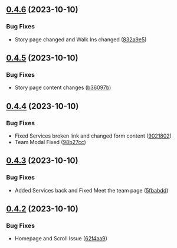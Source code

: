 ## [0.4.6](https://github.com/Prathamesh-Shanbhag/Thrive-Physiotherapy/compare/v0.4.5...v0.4.6) (2023-10-10)


### Bug Fixes

* Story page changed and Walk Ins changed ([832a9e5](https://github.com/Prathamesh-Shanbhag/Thrive-Physiotherapy/commit/832a9e50734298c9a915cd76232abc21b436bcd4))



## [0.4.5](https://github.com/Prathamesh-Shanbhag/Thrive-Physiotherapy/compare/v0.4.4...v0.4.5) (2023-10-10)


### Bug Fixes

* Story page content changes ([b36097b](https://github.com/Prathamesh-Shanbhag/Thrive-Physiotherapy/commit/b36097b8dd553f3a98b5b3e7ef435529c7a3dc19))



## [0.4.4](https://github.com/Prathamesh-Shanbhag/Thrive-Physiotherapy/compare/v0.4.3...v0.4.4) (2023-10-10)


### Bug Fixes

* Fixed Services broken link and changed form content ([9021802](https://github.com/Prathamesh-Shanbhag/Thrive-Physiotherapy/commit/9021802c138ccbd365f71d5a8fe7bed458384dee))
* Team Modal Fixed ([98b27cc](https://github.com/Prathamesh-Shanbhag/Thrive-Physiotherapy/commit/98b27cc4c06b86bd6d3fc56383251e09969811d3))



## [0.4.3](https://github.com/Prathamesh-Shanbhag/Thrive-Physiotherapy/compare/v0.4.2...v0.4.3) (2023-10-10)


### Bug Fixes

* Added Services back and Fixed Meet the team page ([5fbabdd](https://github.com/Prathamesh-Shanbhag/Thrive-Physiotherapy/commit/5fbabdd75d36dfae9231f9b9e70ceb52afaae105))



## [0.4.2](https://github.com/Prathamesh-Shanbhag/Thrive-Physiotherapy/compare/v0.4.1...v0.4.2) (2023-10-10)


### Bug Fixes

* Homepage and Scroll Issue ([62f4aa9](https://github.com/Prathamesh-Shanbhag/Thrive-Physiotherapy/commit/62f4aa9909e9070654f84b79c8f69e1fef7bc015))



